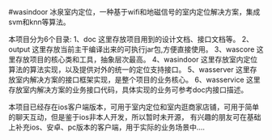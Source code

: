 #wasindoor
冰泉室内定位，一种基于wifi和地磁信号的室内定位解决方案，集成svm和knn等算法。

本项目分为6个目录:
1、doc 这里存放项目用到的设计文档、接口文档等。
2、output 这里存放当前主干编译出来的可执行jar包,方便直接使用。
3、wascore 这里存放项目的核心类和工具，抽象层次最高。
4、wasindoor 这里存放室内定位算法的算法实现，以及提供对外的统一的定位支持接口。
5、wasserver 这里存放室内解决方案的接口框架实现，是整个项目的业务核心。
6、wasservice 这里存放室内解决方案的业务接口代码，具体实现的业务可参考doc内接口描述。


本项目已经存在ios客户端版本，可用于室内定位和室内逛商家店铺，可用于简单的聊天互动，但是鉴于ios非本人开发，所以暂时未开源，
有兴趣的朋友可在基础上补充ios、安卓、pc版本的客户端，用于实际的业务场景中....
